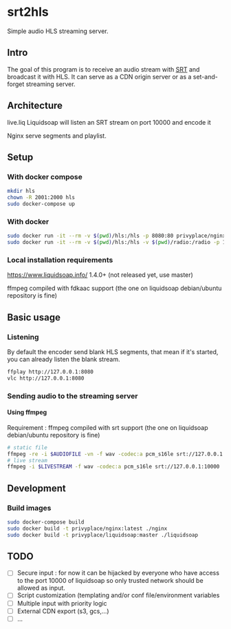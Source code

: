 # srt2hls

Simple audio HLS streaming server.

## Intro

The goal of this program is to receive an audio stream with [SRT](https://github.com/Haivision/srt) and broadcast it with HLS. It can serve as a CDN origin server or as a set-and-forget streaming server.

## Architecture

live.liq
Liquidsoap will listen an SRT stream on port 10000 and encode it

Nginx serve segments and playlist.

## Setup
### With docker compose
```bash
mkdir hls
chown -R 2001:2000 hls
sudo docker-compose up
```

### With docker
```bash
sudo docker run -it --rm -v $(pwd)/hls:/hls -p 8080:80 privyplace/nginx
sudo docker run -it --rm -v $(pwd)/hls:/hls -v $(pwd)/radio:/radio -p 10000:10000/udp privyplace/liquidsoap:master
```

### Local installation requirements

https://www.liquidsoap.info/ 1.4.0+ (not released yet, use master)

ffmpeg compiled with fdkaac support (the one on liquidsoap debian/ubuntu repository is fine)


## Basic usage

### Listening
By default the encoder send blank HLS segments, that mean if it's started, you can already listen the blank stream.

```bash
ffplay http://127.0.0.1:8080
vlc http://127.0.0.1:8080
```

### Sending audio to the streaming server

#### Using ffmpeg
Requirement : ffmpeg compiled with srt support (the one on liquidsoap debian/ubuntu repository is fine)

```bash
# static file
ffmpeg -re -i $AUDIOFILE -vn -f wav -codec:a pcm_s16le srt://127.0.0.1:10000
# live stream
ffmpeg -i $LIVESTREAM -f wav -codec:a pcm_s16le srt://127.0.0.1:10000
```

## Development

### Build images
```bash
sudo docker-compose build
sudo docker build -t privyplace/nginx:latest ./nginx
sudo docker build -t privyplace/liquidsoap:master ./liquidsoap
```
## TODO

- [ ] Secure input : for now it can be hijacked by everyone who have access to the port 10000 of liquidsoap so only trusted network should be allowed as input.
- [ ] Script customization (templating and/or conf file/environment variables 
- [ ] Multiple input with priority logic
- [ ] External CDN export (s3, gcs,...)
- [ ] ...